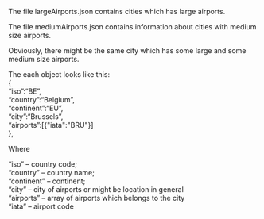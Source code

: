 The file largeAirports.json contains cities which has large airports.<br>

The file mediumAirports.json contains information about cities with medium size airports.<br>

Obviously, there might be the same city which has some large and some medium size airports.<br>

The each object looks like this:
<br>
{<br>
“iso”:“BE”,<br>
“country”:“Belgium”,<br>
“continent”:“EU”,<br>
“city”:“Brussels”,<br>
“airports”:[{"iata":"BRU"}]<br>
},<br>

Where<br>

“iso” – country code;<br>
“country” – country name;<br>
“continent” – continent;<br>
“city” – city of airports or might be location in general<br>
“airports” – array of airports which belongs to the city<br>
“iata” – airport code<br>
